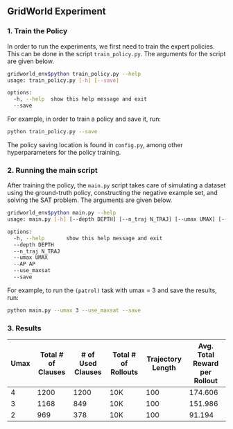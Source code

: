 ## GridWorld Experiment

### 1. Train the Policy

In order to run the experiments, we first need to train the expert policies. This can be done in the script `train_policy.py`. The arguments for the script are given below.

```bash
gridworld_env$python train_policy.py --help
usage: train_policy.py [-h] [--save]

options:
  -h, --help  show this help message and exit
  --save
```
For example, in order to train a policy and save it, run:
```bash
python train_policy.py --save
```
The policy saving location is found in `config.py`, among other hyperparameters for the policy training. 

### 2. Running the main script

After training the policy, the `main.py` script takes care of simulating a dataset using the ground-truth policy, constructing the negative example set, and solving the SAT problem. The arguments are given below.
```bash
gridworld_env$python main.py --help
usage: main.py [-h] [--depth DEPTH] [--n_traj N_TRAJ] [--umax UMAX] [--AP AP] [--use_maxsat] [--save]

options:
  -h, --help       show this help message and exit
  --depth DEPTH
  --n_traj N_TRAJ
  --umax UMAX
  --AP AP
  --use_maxsat
  --save
```
For example, to run the `(patrol)` task with umax = 3 and save the results, run:
```bash
python main.py --umax 3 --use_maxsat --save 
```


### 3. Results

| Umax | Total # of Clauses | # of Used Clauses | Total # of Rollouts | Trajectory Length | Avg. Total Reward per Rollout |
|------|--------------------|-------------------|---------------------|-------------------|-------------------------------|
|   4   |         1200           |          1200         |         10K            |           100        |             174.606                  |
|   3   |          1168          |         849          |       10K              |        100           |              151.986                 |
|   2   |         969           |            378       |          10K           |         100          |                 91.194              |
